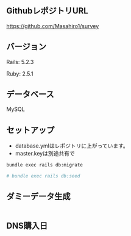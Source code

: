 ## GithubレポジトリURL
https://github.com/Masahiro1/survey

## バージョン

Rails: 5.2.3

Ruby: 2.5.1

## データベース

MySQL

## セットアップ

- database.ymlはレポジトリに上がっています。
- master.keyは別途共有で

```bash
bundle exec rails db:migrate

# bundle exec rails db:seed
```

## ダミーデータ生成

```bash

```

## DNS購入日
